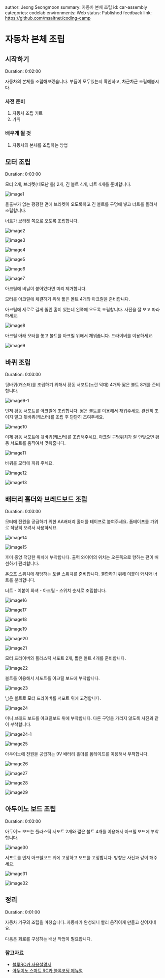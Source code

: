 author: Jeong Seongmoon
summary: 자동차 본체 조립
id: car-assembly
categories: codelab
environments: Web
status: Published
feedback link: https://github.com/msaltnet/coding-camp

# 자동차 본체 조립

## 시작하기
Duration: 0:02:00

자동차의 본체를 조립해보겠습니다. 부품이 모두있는지 확인하고, 차근차근 조립해봅시다.

### 사전 준비
1. 자동차 조립 키트
2. 가위

### 배우게 될 것
1. 자동차의 본체를 조립하는 방법

## 모터 조립
Duration: 0:03:00

모터 2개, 브라켓(네모난 틀) 2개, 긴 볼트 4개, 너트 4개를 준비합니다.

![image1](./img/1.jpg)

돌출부가 없는 평평한 면에 브라켓이 오도록하고 긴 볼트를 구멍에 넣고 너트를 돌려서 조립합니다.

너트가 브라켓 쪽으로 오도록 조립합니다.

![image2](./img/2.jpg)

![image3](./img/3.jpg)

![image4](./img/4.jpg)

![image5](./img/5.jpg)

![image6](./img/6.jpg)

![image7](./img/7.jpg)

아크릴에 비닐이 붙어있다면 미리 제거합니다.

모터를 아크릴에 체결하기 위해 짧은 볼트 4개와 아크릴을 준비합니다. 

아크릴에 세로로 길게 뚫린 홈이 있는데 왼쪽에 오도록 조립합니다. 사진을 잘 보고 따라 하세요.

![image8](./img/8.jpg)

아크릴 아래 모터를 놓고 볼트를 아크릴 위해서 채워줍니다. 드라이버를 이용하세요.

![image9](./img/9.jpg)

## 바퀴 조립
Duration: 0:03:00

뒷바퀴(캐스터)를 조립하기 위해서 황동 서포트(노란 막대) 4개와 짧은 볼트 8개를 준비합니다.

![image9-1](./img/9-1.jpg)

먼저 황동 서포트를 아크릴에 조립합니다. 짧은 볼트를 이용해서 채워주세요. 완전히 조이지 말고 뒷바퀴(캐스터)를 조립 후 단단히 조여주세요.

![image10](./img/10.jpg)

이제 황동 서포트에 뒷바퀴(캐스터)를 조립해주세요. 아크릴 구멍위치가 잘 안맞으면 황동 서포트를 움직여서 맞춰줍니다.

![image11](./img/11.jpg)

바퀴를 모터에 끼워 주세요.

![image12](./img/12.jpg)

![image13](./img/13.jpg)

## 배터리 홀더와 브레드보드 조립
Duration: 0:03:00

모터에 전원을 공급하기 위한 AA배터리 홀더를 테이프로 붙여주세요. 폼테이프를 가위로 적당히 오려서 사용하세요.

![image14](./img/14.jpg)

![image15](./img/15.jpg)

후미 중앙 적당한 위치에 부착합니다. 출력 와이어의 위치는 오른쪽으로 향하는 편이 배선하기 편리합니다.

온오프 스위치에 해당하는 토글 스위치를 준비합니다. 결합하기 위해 이붙이 와셔와 너트를 분리합니다.

너트 - 이붙이 와셔 - 아크릴 - 스위치 순서로 조립합니다.

![image16](./img/16.jpg)

![image17](./img/17.jpg)

![image18](./img/18.jpg)

![image19](./img/19.jpg)

![image20](./img/20.jpg)

![image21](./img/21.jpg)

모터 드라이버와 플라스틱 서포트 2개, 짧은 볼트 4개를 준비합니다.

![image22](./img/22.jpg)

볼트를 이용해서 서포트를 아크릴 보드에 부착합니다.

![image23](./img/23.jpg)

남은 볼트로 모터 드라이버를 서포트 위에 고정합니다.

![image24](./img/24.jpg)

미니 브래드 보드를 아크릴보드 위에 부착합니다. 다른 구멍을 가리지 않도록 사진과 같이 부착합니다.

![image24-1](./img/24-1.jpg)

![image25](./img/25.jpg)

아두이노에 전원을 공급하는 9V 배터리 홀더를 폼테이프를 이용해서 부착합니다.

![image26](./img/26.jpg)

![image27](./img/27.jpg)

![image28](./img/28.jpg)

![image29](./img/29.jpg)

## 아두이노 보드 조립
Duration: 0:03:00

아두이노 보드는 플라스틱 서포트 2개와 짧은 볼트 4개를 이용해서 아크릴 보드에 부착합니다.

![image30](./img/30.jpg)

서포트를 먼저 아크릴보드 위에 고정하고 보드를 고정합니다. 방향은 사진과 같이 해주세요.

![image31](./img/31.jpg)

![image32](./img/32.jpg)

## 정리
Duration: 0:01:00

자동차 기구의 조립을 마쳤습니다. 자동차가 완성되니 빨리 움직이게 만들고 싶어지네요.

다음은 회로를 구성하는 배선 작업이 필요합니다.

### 참고자료
- [블루RC카 사용설명서](https://www.devicemart.co.kr/goods/download?id=1385495&rank=1)
- [아두이노 스마트 RC카 블록코딩 메뉴얼](https://www.devicemart.co.kr/goods/download?id=1385495&rank=2)